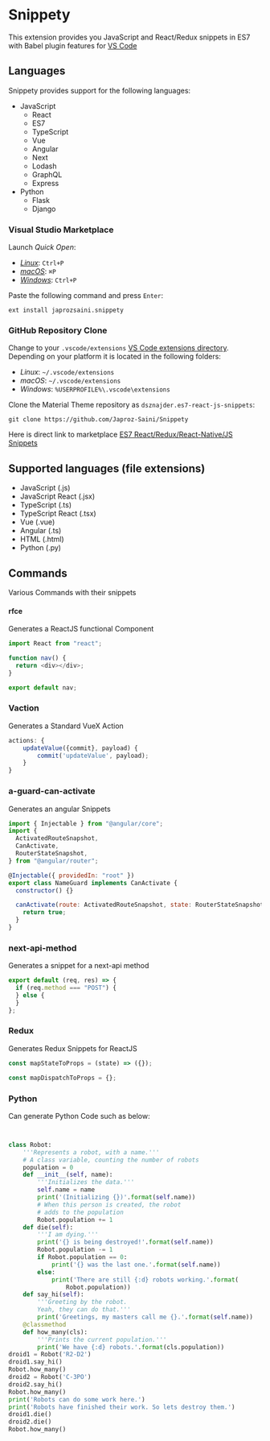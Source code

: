 # Snippety

This extension provides you JavaScript and React/Redux snippets in ES7 with Babel plugin features for [VS Code](https://code.visualstudio.com/)

## Languages

Snippety provides support for the following languages:

- JavaScript
  - React
  - ES7
  - TypeScript
  - Vue
  - Angular
  - Next
  - Lodash
  - GraphQL
  - Express
- Python
  - Flask
  - Django

### Visual Studio Marketplace

Launch _Quick Open_:

- [_Linux_](https://code.visualstudio.com/shortcuts/keyboard-shortcuts-linux.pdf): `Ctrl+P`
- [_macOS_](https://code.visualstudio.com/shortcuts/keyboard-shortcuts-macos.pdf): `⌘P`
- [_Windows_](https://code.visualstudio.com/shortcuts/keyboard-shortcuts-windows.pdf): `Ctrl+P`

Paste the following command and press `Enter`:

```shell
ext install japrozsaini.snippety
```

### GitHub Repository Clone

Change to your `.vscode/extensions` [VS Code extensions directory](https://code.visualstudio.com/docs/extensions/install-extension#_side-loading).
Depending on your platform it is located in the following folders:

- _Linux_: `~/.vscode/extensions`
- _macOS_: `~/.vscode/extensions`
- _Windows_: `%USERPROFILE%\.vscode\extensions`

Clone the Material Theme repository as `dsznajder.es7-react-js-snippets`:

```shell
git clone https://github.com/Japroz-Saini/Snippety
```

Here is direct link to marketplace [ES7 React/Redux/React-Native/JS Snippets](https://marketplace.visualstudio.com/items?itemName=JaprozSinghSaini.snippety)

## Supported languages (file extensions)

- JavaScript (.js)
- JavaScript React (.jsx)
- TypeScript (.ts)
- TypeScript React (.tsx)
- Vue (.vue)
- Angular (.ts)
- HTML (.html)
- Python (.py)

## Commands

Various Commands with their snippets

#### rfce

Generates a ReactJS functional Component

```javascript
import React from "react";

function nav() {
  return <div></div>;
}

export default nav;
```

### Vaction

Generates a Standard VueX Action

```javascript
actions: {
    updateValue({commit}, payload) {
        commit('updateValue', payload);
    }
}
```

### a-guard-can-activate

Generates an angular Snippets

```javascript
import { Injectable } from "@angular/core";
import {
  ActivatedRouteSnapshot,
  CanActivate,
  RouterStateSnapshot,
} from "@angular/router";

@Injectable({ providedIn: "root" })
export class NameGuard implements CanActivate {
  constructor() {}

  canActivate(route: ActivatedRouteSnapshot, state: RouterStateSnapshot) {
    return true;
  }
}
```

### next-api-method

Generates a snippet for a next-api method

```javascript
export default (req, res) => {
  if (req.method === "POST") {
  } else {
  }
};
```

### Redux

Generates Redux Snippets for ReactJS

```javascript
const mapStateToProps = (state) => ({});

const mapDispatchToProps = {};
```

### Python

Can generate Python Code such as below:

```python


class Robot:
    '''Represents a robot, with a name.'''
    # A class variable, counting the number of robots
    population = 0
    def __init__(self, name):
        '''Initializes the data.'''
        self.name = name
        print('(Initializing {})'.format(self.name))
        # When this person is created, the robot
        # adds to the population
        Robot.population += 1
    def die(self):
        '''I am dying.'''
        print('{} is being destroyed!'.format(self.name))
        Robot.population -= 1
        if Robot.population == 0:
            print('{} was the last one.'.format(self.name))
        else:
            print('There are still {:d} robots working.'.format(
                Robot.population))
    def say_hi(self):
        '''Greeting by the robot.
        Yeah, they can do that.'''
        print('Greetings, my masters call me {}.'.format(self.name))
    @classmethod
    def how_many(cls):
        '''Prints the current population.'''
        print('We have {:d} robots.'.format(cls.population))
droid1 = Robot('R2-D2')
droid1.say_hi()
Robot.how_many()
droid2 = Robot('C-3PO')
droid2.say_hi()
Robot.how_many()
print('Robots can do some work here.')
print('Robots have finished their work. So lets destroy them.')
droid1.die()
droid2.die()
Robot.how_many()
```

